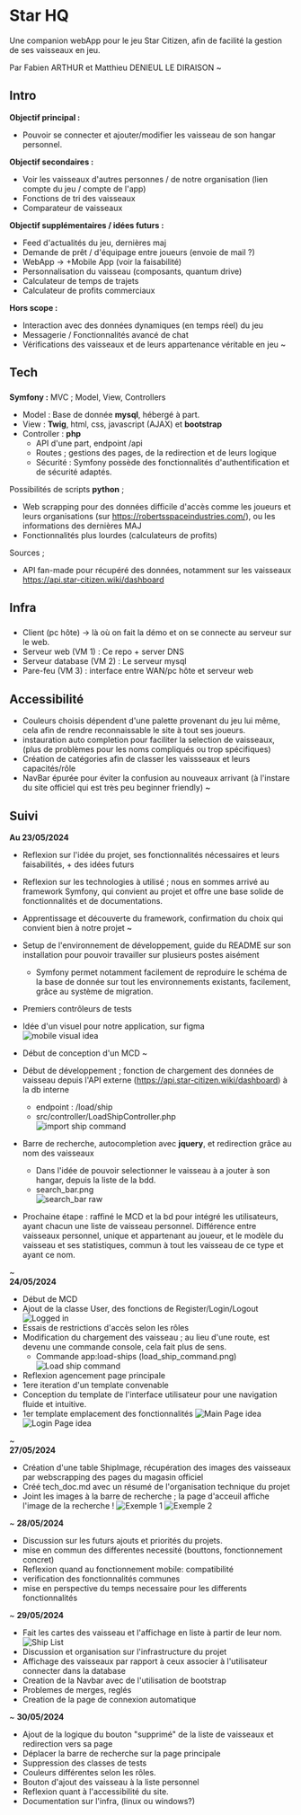 # Star HQ
Une companion webApp pour le jeu Star Citizen, afin de facilité la gestion de ses vaisseaux en jeu.

Par Fabien ARTHUR et Matthieu DENIEUL LE DIRAISON
~
## Intro
__Objectif principal :__
* Pouvoir se connecter et ajouter/modifier les vaisseau de son hangar personnel.

__Objectif secondaires :__
* Voir les vaisseaux d'autres personnes / de notre organisation (lien compte du jeu / compte de l'app)
* Fonctions de tri des vaisseaux
* Comparateur de vaisseaux

__Objectif supplémentaires / idées futurs :__
* Feed d'actualités du jeu, dernières maj
* Demande de prêt / d'équipage entre joueurs (envoie de mail ?)
* WebApp -> +Mobile App (voir la faisabilité)
* Personnalisation du vaisseau (composants, quantum drive)
* Calculateur de temps de trajets
* Calculateur de profits commerciaux

__Hors scope :__
* Interaction avec des données dynamiques (en temps réel) du jeu
* Messagerie / Fonctionnalités avancé de chat
* Vérifications des vaisseaux et de leurs appartenance véritable en jeu
~
## Tech
###
__Symfony :__
MVC ; Model, View, Controllers
* Model : Base de donnée __mysql__, hébergé à part.
* View : __Twig__, html, css, javascript (AJAX) et __bootstrap__
* Controller : __php__
	*  API d'une part, endpoint /api
	* Routes ; gestions des pages, de la redirection et de leurs logique
	* Sécurité : Symfony possède des fonctionnalités d'authentification et de sécurité adaptés.

Possibilités de scripts __python__ ;
* Web scrapping pour des données difficile d'accès comme les joueurs et leurs organisations (sur https://robertsspaceindustries.com/), ou les informations des dernières MAJ
* Fonctionnalités plus lourdes (calculateurs de profits)

Sources ;
* API fan-made pour récupéré des données, notamment sur les vaisseaux https://api.star-citizen.wiki/dashboard

## Infra
###
* Client (pc hôte) -> là où on fait la démo et on se connecte au serveur sur le web.
* Serveur web (VM 1) : Ce repo + server DNS
* Serveur database (VM 2) : Le serveur mysql
* Pare-feu (VM 3) : interface entre WAN/pc hôte et serveur web

## Accessibilité
* Couleurs choisis dépendent d'une palette provenant du jeu lui même, cela afin de rendre reconnaissable le site à tout ses joueurs.
* instauration auto completion pour faciliter la selection de vaisseaux, (plus de problèmes pour les noms compliqués ou trop spécifiques)
* Création de catégories afin de classer les vaissseaux et leurs capacités/rôle 
* NavBar épurée pour éviter la confusion au nouveaux arrivant (à l'instare du site officiel qui est très peu beginner friendly)
~

## Suivi
__Au 23/05/2024__
* Reflexion sur l'idée du projet, ses fonctionnalités nécessaires et leurs faisabilités, + des idées futurs
* Reflexion sur les technologies à utilisé ; nous en sommes arrivé au framework Symfony, qui convient au projet et offre une base solide de fonctionnalités et de documentations.
* Apprentissage et découverte du framework, confirmation du choix qui convient bien à notre projet
~
* Setup de l'environnement de développement, guide du README sur son installation pour pouvoir travailler sur plusieurs postes aisément
	* Symfony permet notamment facilement de reproduire le schéma de la base de donnée sur tout les environnements existants, facilement, grâce au système de migration.
* Premiers contrôleurs de tests
* Idée d'un visuel pour notre application, sur figma  
![mobile visual idea](_suivi/2024.05.23/first_visual_idea.png)
* Début de conception d'un MCD
~
* Début de développement ; fonction de chargement des données de vaisseau depuis l'API externe (https://api.star-citizen.wiki/dashboard) à la db interne  
	* endpoint : /load/ship  
	* src/controller/LoadShipController.php  
	![import ship command](_suivi/2024.05.23/import_ship_data.png)
* Barre de recherche, autocompletion avec __jquery__, et redirection grâce au nom des vaisseaux
	*  Dans l'idée de pouvoir selectionner le vaisseau à a jouter à son hangar, depuis la liste de la bdd.
	* search_bar.png  
	![search_bar raw](_suivi/2024.05.23/search_bar.png)

* Prochaine étape : raffiné le MCD et la bd pour intégré les utilisateurs, ayant chacun une liste de vaisseau personnel. Différence entre vaisseaux personnel, unique et appartenant au joueur, et le modèle du vaisseau et ses statistiques, commun à tout les vaisseau de ce type et ayant ce nom.

~  
__24/05/2024__
* Début de MCD
* Ajout de la classe User, des fonctions de Register/Login/Logout 
![Logged in](_suivi/2024.05.24/Logged_in.png)
* Essais de restrictions d'accès selon les rôles
* Modification du chargement des vaisseau ; au lieu d'une route, est devenu une commande console, cela fait plus de sens.  
	* Commande app:load-ships (load_ship_command.png)
	![Load ship command](_suivi/2024.05.24/load_ship_command.png)
* Reflexion agencement page principale 
* 1ere iteration d'un template convenable
* Conception du template de l'interface utilisateur pour une navigation fluide et intuitive.
* 1er template emplacement des fonctionnalités
	![Main Page idea](_suivi/2024.05.24/main_page_without_ship_matrix.png)
	![Login Page idea](_suivi/2024.05.24/login_page.png)  
	
~  
__27/05/2024__
* Création d'une table ShipImage, récupération des images des vaisseaux par webscrapping des pages du magasin officiel
* Créé tech_doc.md avec un résumé de l'organisation technique du projet
* Joint les images à la barre de recherche ; la page d'acceuil affiche l'image de la recherche !
	![Exemple 1](_suivi/2024.05.27/search_and_image1.png) ![Exemple 2](_suivi/2024.05.27/search_and_image2.png)

~
__28/05/2024__
* Discussion sur les futurs ajouts et priorités du projets.
* mise en commun des differentes necessité (bouttons, fonctionnement concret)
* Reflexion quand au fonctionnement mobile: compatibilité
* verification des fonctionnalités communes 
* mise en perspective du temps necessaire pour les differents fonctionnalités

~
__29/05/2024__
* Fait les cartes des vaisseau et l'affichage en liste à partir de leur nom.
	![Ship List](_suivi/2024.05.29/ship_list.png)
* Discussion et organisation sur l'infrastructure du projet
* Affichage des vaisseaux par rapport à ceux associer à l'utilisateur connecter dans la database
* Creation de la Navbar avec de l'utilisation de bootstrap
* Problemes de merges, reglés
* Creation de la page de connexion automatique

~
__30/05/2024__
* Ajout de la logique du bouton "supprimé" de la liste de vaisseaux et redirection vers sa page
* Déplacer la barre de recherche sur la page principale
* Suppression des classes de tests
* Couleurs différentes selon les rôles.
* Bouton d'ajout des vaisseau à la liste personnel
* Reflexion quant à l'accessibilité du site.
* Documentation sur l'infra, (linux ou windows?)